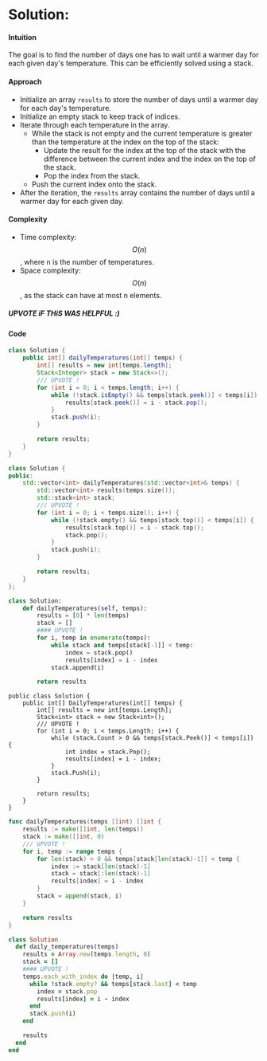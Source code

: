 # Solution:
#### Intuition
The goal is to find the number of days one has to wait until a warmer day for each given day's temperature. This can be efficiently solved using a stack.

#### Approach
- Initialize an array `results` to store the number of days until a warmer day for each day's temperature.
- Initialize an empty stack to keep track of indices.
- Iterate through each temperature in the array.
  - While the stack is not empty and the current temperature is greater than the temperature at the index on the top of the stack:
    - Update the result for the index at the top of the stack with the difference between the current index and the index on the top of the stack.
    - Pop the index from the stack.
  - Push the current index onto the stack.
- After the iteration, the `results` array contains the number of days until a warmer day for each given day.

#### Complexity
- Time complexity: $$O(n)$$, where n is the number of temperatures.
- Space complexity: $$O(n)$$, as the stack can have at most n elements.



##### UPVOTE iF THiS WAS HELPFUL :)

#### Code
```java
class Solution {
    public int[] dailyTemperatures(int[] temps) {
        int[] results = new int[temps.length];
        Stack<Integer> stack = new Stack<>();
        /// UPVOTE !
        for (int i = 0; i < temps.length; i++) {
            while (!stack.isEmpty() && temps[stack.peek()] < temps[i]) {
                results[stack.peek()] = i - stack.pop();
            }
            stack.push(i);
        }

        return results;
    }
}
```
```cpp
class Solution {
public:
    std::vector<int> dailyTemperatures(std::vector<int>& temps) {
        std::vector<int> results(temps.size());
        std::stack<int> stack;
        /// UPVOTE !
        for (int i = 0; i < temps.size(); i++) {
            while (!stack.empty() && temps[stack.top()] < temps[i]) {
                results[stack.top()] = i - stack.top();
                stack.pop();
            }
            stack.push(i);
        }

        return results;
    }
};
```
```Python
class Solution:
    def dailyTemperatures(self, temps):
        results = [0] * len(temps)
        stack = []
        #### UPVOTE !
        for i, temp in enumerate(temps):
            while stack and temps[stack[-1]] < temp:
                index = stack.pop()
                results[index] = i - index
            stack.append(i)

        return results
```
```C####
public class Solution {
    public int[] DailyTemperatures(int[] temps) {
        int[] results = new int[temps.Length];
        Stack<int> stack = new Stack<int>();
        /// UPVOTE !
        for (int i = 0; i < temps.Length; i++) {
            while (stack.Count > 0 && temps[stack.Peek()] < temps[i]) {
                int index = stack.Pop();
                results[index] = i - index;
            }
            stack.Push(i);
        }

        return results;
    }
}
```
```Go
func dailyTemperatures(temps []int) []int {
	results := make([]int, len(temps))
	stack := make([]int, 0)
    /// UPVOTE !
	for i, temp := range temps {
		for len(stack) > 0 && temps[stack[len(stack)-1]] < temp {
			index := stack[len(stack)-1]
			stack = stack[:len(stack)-1]
			results[index] = i - index
		}
		stack = append(stack, i)
	}

	return results
}
```
```Ruby
class Solution
  def daily_temperatures(temps)
    results = Array.new(temps.length, 0)
    stack = []
    #### UPVOTE !
    temps.each_with_index do |temp, i|
      while !stack.empty? && temps[stack.last] < temp
        index = stack.pop
        results[index] = i - index
      end
      stack.push(i)
    end

    results
  end
end
```

